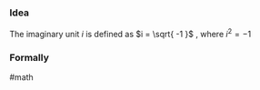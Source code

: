 ### Idea

The imaginary unit $i$ is defined as
$i = \sqrt{ -1 }$ , where $i^2=-1$ 



### Formally

#math